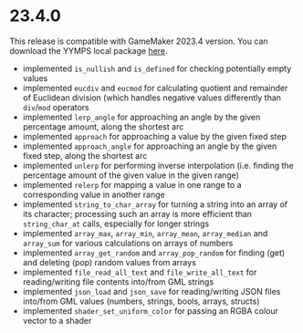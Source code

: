 23.4.0
======

This release is compatible with GameMaker 2023.4 version. You can download the YYMPS local package [here](https://github.com/Alphish/gm-community-toolbox/blob/main/Releases/CommunityToolbox.23.4.0.yymps?raw=1).

- implemented `is_nullish` and `is_defined` for checking potentially empty values
- implemented `eucdiv` and `eucmod` for calculating quotient and remainder of Euclidean division (which handles negative values differently than `div`/`mod` operators
- implemented `lerp_angle` for approaching an angle by the given percentage amount, along the shortest arc
- implemented `approach` for approaching a value by the given fixed step
- implemented `approach_angle` for approaching an angle by the given fixed step, along the shortest arc
- implemented `unlerp` for performing inverse interpolation (i.e. finding the percentage amount of the given value in the given range)
- implemented `relerp` for mapping a value in one range to a corresponding value in another range
- implemented `string_to_char_array` for turning a string into an array of its character; processing such an array is more efficient than `string_char_at` calls, especially for longer strings
- implemented `array_max`, `array_min`, `array_mean`, `array_median` and `array_sum` for various calculations on arrays of numbers
- implemented `array_get_random` and `array_pop_random` for finding (get) and deleting (pop) random values from arrays
- implemented `file_read_all_text` and `file_write_all_text` for reading/writing file contents into/from GML strings
- implemented `json_load` and `json_save` for reading/writing JSON files into/from GML values (numbers, strings, bools, arrays, structs)
- implemented `shader_set_uniform_color` for passing an RGBA colour vector to a shader

